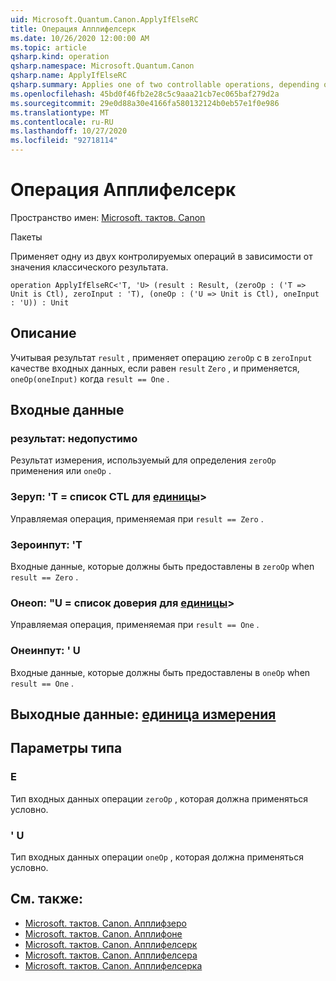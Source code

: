 ```yaml
---
uid: Microsoft.Quantum.Canon.ApplyIfElseRC
title: Операция Апплифелсерк
ms.date: 10/26/2020 12:00:00 AM
ms.topic: article
qsharp.kind: operation
qsharp.namespace: Microsoft.Quantum.Canon
qsharp.name: ApplyIfElseRC
qsharp.summary: Applies one of two controllable operations, depending on the value of a classical result.
ms.openlocfilehash: 45bd0f46fb2e28c5c9aaa21cb7ec065baf279d2a
ms.sourcegitcommit: 29e0d88a30e4166fa580132124b0eb57e1f0e986
ms.translationtype: MT
ms.contentlocale: ru-RU
ms.lasthandoff: 10/27/2020
ms.locfileid: "92718114"
---
```

# <a name="applyifelserc-operation"></a>Операция Апплифелсерк

Пространство имен: [Microsoft. тактов. Canon](xref:Microsoft.Quantum.Canon)

Пакеты [](https://nuget.org/packages/)


Применяет одну из двух контролируемых операций в зависимости от значения классического результата.

```qsharp
operation ApplyIfElseRC<'T, 'U> (result : Result, (zeroOp : ('T => Unit is Ctl), zeroInput : 'T), (oneOp : ('U => Unit is Ctl), oneInput : 'U)) : Unit
```


## <a name="description"></a>Описание

Учитывая результат `result` , применяет операцию `zeroOp` с в `zeroInput` качестве входных данных, если равен `result` `Zero` , и применяется, `oneOp(oneInput)` когда `result == One` .

## <a name="input"></a>Входные данные

### <a name="result--__invalidresult__"></a>результат: __недопустимо <Result>__

Результат измерения, используемый для определения `zeroOp` применения или `oneOp` .


### <a name="zeroop--t--unit-ctl"></a>Зеруп: 'T = список CTL для [единицы](xref:microsoft.quantum.lang-ref.unit)>

Управляемая операция, применяемая при `result == Zero` .


### <a name="zeroinput--t"></a>Зероинпут: 'T

Входные данные, которые должны быть предоставлены в `zeroOp` when `result == Zero` .


### <a name="oneop--u--unit-ctl"></a>Онеоп: "U = список доверия для [единицы](xref:microsoft.quantum.lang-ref.unit)>

Управляемая операция, применяемая при `result == One` .


### <a name="oneinput--u"></a>Онеинпут: ' U

Входные данные, которые должны быть предоставлены в `oneOp` when `result == One` .



## <a name="output--unit"></a>Выходные данные: [единица измерения](xref:microsoft.quantum.lang-ref.unit)



## <a name="type-parameters"></a>Параметры типа

### <a name="t"></a>Е

Тип входных данных операции `zeroOp` , которая должна применяться условно.
### <a name="u"></a>' U

Тип входных данных операции `oneOp` , которая должна применяться условно.

## <a name="see-also"></a>См. также:

- [Microsoft. тактов. Canon. Апплифзеро](xref:Microsoft.Quantum.Canon.ApplyIfZero)
- [Microsoft. тактов. Canon. Апплифоне](xref:Microsoft.Quantum.Canon.ApplyIfOne)
- [Microsoft. тактов. Canon. Апплифелсерк](xref:Microsoft.Quantum.Canon.ApplyIfElseRC)
- [Microsoft. тактов. Canon. Апплифелсера](xref:Microsoft.Quantum.Canon.ApplyIfElseRA)
- [Microsoft. тактов. Canon. Апплифелсерка](xref:Microsoft.Quantum.Canon.ApplyIfElseRCA)
